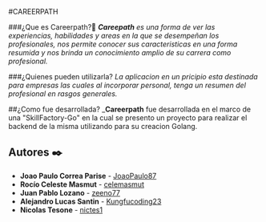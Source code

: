 #CAREERPATH

###¿Que es Careerpath?🚀
_**Careepath** es una forma de ver las experiencias, habilidades y areas en la que se desempeñan los profesionales, nos permite conocer sus caracteristicas en una forma resumida y nos brinda un conocimiento amplio de su carrera como profesional._

###¿Quienes pueden utilizarla?
_La aplicacion en un pricipio esta destinada para empresas las cuales al incorporar personal, tenga un resumen del profesional en rasgos generales._

##¿Como fue desarrollada?
_**Careerpath** fue desarrollada en el marco de una "SkillFactory-Go" en la cual se presento un proyecto para realizar el backend de la misma utilizando para su creacion Golang.



## Autores ✒️

* **Joao Paulo Correa Parise** - [JoaoPaulo87](https://github.com/JoaoPaulo87)
* **Rocío Celeste Masmut** - [celemasmut](https://github.com/celemasmut)
* **Juan Pablo Lozano** - [zeeno77](https://github.com/zeeno77)
* **Alejandro Lucas Santin** - [Kungfucoding23](https://github.com/Kungfucoding23)
* **Nicolas Tesone** - [nictes1](https://github.com/nictes1)

